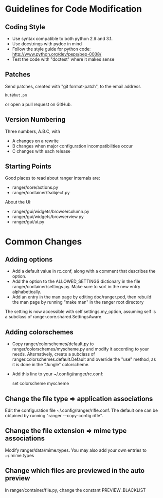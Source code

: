 Guidelines for Code Modification
================================

Coding Style
------------

* Use syntax compatible to both python 2.6 and 3.1.
* Use docstrings with pydoc in mind
* Follow the style guide for python code:
    http://www.python.org/dev/peps/pep-0008/
* Test the code with "doctest" where it makes sense


Patches
-------

Send patches, created with "git format-patch", to the email address

    hut@hut.pm

or open a pull request on GitHub.


Version Numbering
-----------------

Three numbers, A.B.C, with
* A changes on a rewrite
* B changes when major configuration incompatibilities occur
* C changes with each release


Starting Points
---------------

Good places to read about ranger internals are:

* ranger/core/actions.py
* ranger/container/fsobject.py

About the UI:

* ranger/gui/widgets/browsercolumn.py
* ranger/gui/widgets/browserview.py
* ranger/gui/ui.py


Common Changes
==============

Adding options
--------------

* Add a default value in rc.conf, along with a comment that describes the option.
* Add the option to the ALLOWED_SETTINGS dictionary in the file
  ranger/container/settings.py.  Make sure to sort in the new entry
  alphabetically.
* Add an entry in the man page by editing doc/ranger.pod, then rebuild the man
  page by running "make man" in the ranger root directory

The setting is now accessible with self.settings.my_option, assuming self is a
subclass of ranger.core.shared.SettingsAware.


Adding colorschemes
-------------------

* Copy ranger/colorschemes/default.py to ranger/colorschemes/myscheme.py
  and modify it according to your needs.  Alternatively, create a subclass of
  ranger.colorschemes.default.Default and override the "use" method, as it is
  done in the "Jungle" colorscheme.

* Add this line to your ~/.config/ranger/rc.conf:

    set colorscheme myscheme


Change the file type => application associations
------------------------------------------------

Edit the configuration file ~/.config/ranger/rifle.conf.  The default one can
be obtained by running "ranger --copy-config rifle".


Change the file extension => mime type associations
---------------------------------------------------

Modify ranger/data/mime.types.  You may also add your own entries to ~/.mime.types


Change which files are previewed in the auto preview
----------------------------------------------------

In ranger/container/file.py, change the constant PREVIEW_BLACKLIST
